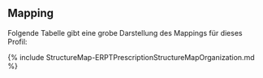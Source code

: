 ## Mapping

Folgende Tabelle gibt eine grobe Darstellung des Mappings für dieses Profil:

{% include StructureMap-ERPTPrescriptionStructureMapOrganization.md %}